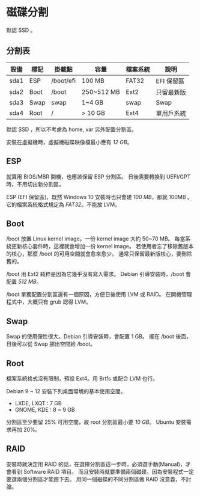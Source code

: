 磁碟分割
========

默認 SSD 。

分割表
------

| 設備 | 標記  | 掛載點    | 容量      | 檔案系統 | 說明       |
|------|-------|-----------|-----------|----------|------------|
| sda1 | ESP   | /boot/efi | 100 MB    | FAT32    | EFI 保留區 |
| sda2 | Boot  | /boot     | 250~512 MB| Ext2     | 只留最新版 |
| sda3 | Swap  | swap      | 1~4 GB    | swap     | Swap       |
| sda4 | Root  | /         | > 10 GB   | Ext4     | 單用戶系統 |

默認 SSD ，所以不考慮為 home, var 另外配置分割區。

安裝在虛擬機時，虛擬機磁碟映像檔最小應有 *12 GB*。

ESP
----

就算用 BIOS/MBR 開機，也應該保留 ESP 分割區。
日後需要轉換到 UEFI/GPT 時，不用切出新分割區。

ESP (EFI 保留區)，既然 Windows 10 安裝時也只會建 *100 MB*，那就 100MB 。
它的檔案系統格式規定為 *FAT32*。不能放 LVM。

Boot
----

/boot 放置 Linux kernel image。一份 kernel image 大約 50~70 MB。
每當系統更新核心套件時，這裡就會增加一份 kernel image。
若使用者忘了移除舊版本的核心，那麼 /boot 的可用空間就會愈來愈少。
通常只保留最新版核心，要刪除舊的。

/boot 用 Ext2 純粹是因為它幾乎沒有寫入需求。
Debian 引導安裝時，/boot 會配置 *512 MB*。

/boot 單獨配置分割區還有一個原因，方便日後使用 LVM 或 RAID。
在開機管理程式中，大概只有 grub 認得 LVM。

Swap
----

Swap 的使用彈性很大。Debian 引導安裝時，會配置 1 GB。
擺在 /boot 後面，日後可以從 Swap 挪出空間給 /boot。

Root
----

檔案系統格式沒有限制，預設 Ext4。用 Brtfs 或配合 LVM 也行。

Debian 9 ~ 12 安裝下列桌面環境的基本使用空間。

* LXDE, LXQT : 7 GB
* GNOME, KDE : 8 ~ 9 GB

分割區至少要留 25% 可用空間，故 root 分割區最小要 *10 GB*。
Ubuntu 安裝需求再加 20%。

RAID
----

安裝時就決定用 RAID 的話，在選擇分割區這一步時，必須選手動(Manual)，才會看到 Software RAID 項目。
而且安裝時就要準備兩個磁碟。因為安裝程式一定要選兩個分割區才能跑下去。
用同一個磁碟的不同分割區做 RAID 沒意義，不討論。
